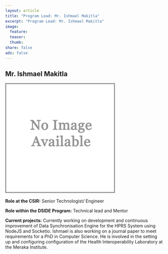```yaml
---
layout: article
title: "Program Lead: Mr. Ishmael Makitla"
excerpt: "Program Lead: Mr. Ishmael Makitla"
image:
  feature:
  teaser:
  thumb:  
share: false
ads: false
---
```


## Mr. Ishmael Makitla

![Ishmael Makitla](/images/ishmael-makitla.gif)

**Role at the CSIR:**  Senior Technologist/ Engineer

**Role within the DSIDE Program:** Technical lead and Mentor

**Current projects:** Currently working on development and continuous improvement of Data Synchronisation Engine for the HPRS System using NodeJS and Socketio. Ishmael is also working on a journal paper to meet requirements for a PhD in Computer Science. He is involved in the setting up and configuring configuration of the Health Interoperability Laboratory at the Meraka Institute.
